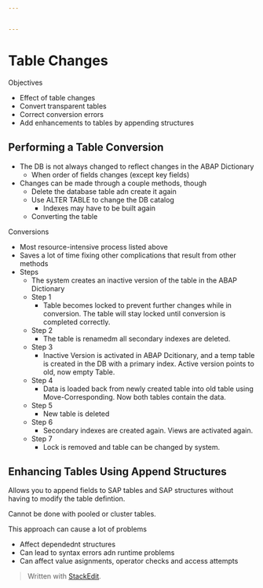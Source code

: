 ```yaml
---


---
```


<h1 id="table-changes">Table Changes</h1>
<p>Objectives</p>
<ul>
<li>Effect of table changes</li>
<li>Convert transparent tables</li>
<li>Correct conversion errors</li>
<li>Add enhancements to tables by appending structures</li>
</ul>
<h2 id="performing-a-table-conversion">Performing a Table Conversion</h2>
<ul>
<li>The DB is not always changed to reflect changes in the ABAP Dictionary
<ul>
<li>When order of fields changes (except key fields)</li>
</ul>
</li>
<li>Changes can be made through a couple methods, though
<ul>
<li>Delete the database table adn create it again</li>
<li>Use ALTER TABLE to change the DB catalog
<ul>
<li>Indexes may have to be built again</li>
</ul>
</li>
<li>Converting the table</li>
</ul>
</li>
</ul>
<p>Conversions</p>
<ul>
<li>Most resource-intensive process listed above</li>
<li>Saves a lot of time fixing other complications that result from other methods</li>
<li>Steps
<ul>
<li>The system creates an inactive version of the table in the ABAP Dictionary</li>
<li>Step 1
<ul>
<li>Table becomes locked to prevent further changes while in conversion. The table will stay locked until conversion is completed correctly.</li>
</ul>
</li>
<li>Step 2
<ul>
<li>The table is renamedm all secondary indexes are deleted.</li>
</ul>
</li>
<li>Step 3
<ul>
<li>Inactive Version is activated in ABAP Dcitionary, and a temp table is created in the DB with a primary index. Active version points to old, now empty Table.</li>
</ul>
</li>
<li>Step 4
<ul>
<li>Data is loaded back from newly created table into old table using Move-Corresponding. Now both tables contain the data.</li>
</ul>
</li>
<li>Step 5
<ul>
<li>New table is deleted</li>
</ul>
</li>
<li>Step 6
<ul>
<li>Secondary indexes are created again. Views are activated again.</li>
</ul>
</li>
<li>Step 7
<ul>
<li>Lock is removed and table can be changed by system.</li>
</ul>
</li>
</ul>
</li>
</ul>
<h2 id="enhancing-tables-using-append-structures">Enhancing Tables Using Append Structures</h2>
<p>Allows you to append fields to SAP tables and SAP structures without having to modify the table defintion.</p>
<p>Cannot be done with pooled or cluster tables.</p>
<p>This approach can cause a lot of problems</p>
<ul>
<li>Affect dependednt structures</li>
<li>Can lead to syntax errors adn runtime problems</li>
<li>Can affect value asignments, operator checks and access attempts</li>
</ul>
<blockquote>
<p>Written with <a href="https://stackedit.io/">StackEdit</a>.</p>
</blockquote>

